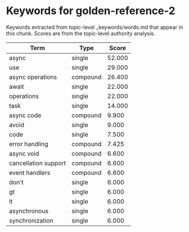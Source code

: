 # Keywords for golden-reference-2

Keywords extracted from topic-level _keywords/words.md that appear in this chunk.
Scores are from the topic-level authority analysis.

| Term | Type | Score |
|------|------|-------|
| async | single | 52.000 |
| use | single | 29.000 |
| async operations | compound | 26.400 |
| await | single | 22.000 |
| operations | single | 22.000 |
| task | single | 14.000 |
| async code | compound | 9.900 |
| avoid | single | 9.000 |
| code | single | 7.500 |
| error handling | compound | 7.425 |
| async void | compound | 6.600 |
| cancellation support | compound | 6.600 |
| event handlers | compound | 6.600 |
| don't | single | 6.000 |
| gt | single | 6.000 |
| lt | single | 6.000 |
| asynchronous | single | 6.000 |
| synchronization | single | 6.000 |
